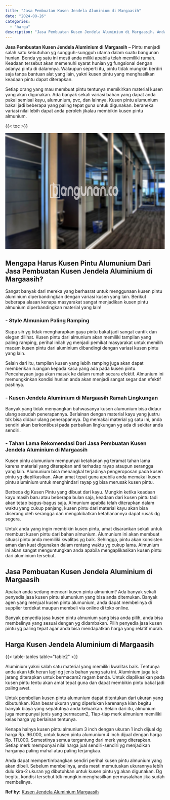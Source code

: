 ```yaml
---
title: "Jasa Pembuatan Kusen Jendela Aluminium di Margaasih"
date: "2024-08-26"
categories: 
  - "harga"
description: "Jasa Pembuatan Kusen Jendela Aluminium di Margaasih. Anda dapat mempertimbangkan sendiri perihal kusen pintu almunium yang akan dibeli. Sebelum membelinya, a..."
---
```


**Jasa Pembuatan Kusen Jendela Aluminium di Margaasih** – Pintu menjadi salah satu kebutuhan yg sungguh-sungguh utama dalam suatu bangunan hunian. Benda yg satu ini mesti anda miliki apabila telah memiliki rumah. Keadaan tersebut akan memenuhi syarat hunian yg fungsional dengan adanya pintu di dalamnya. Walaupun seperti itu, pintu tidak mungkin berdiri saja tanpa bantuan alat yang lain, yakni kusen pintu yang menghasilkan keadaan pintu dapat diterapkan.

Setiap orang yang mau membuat pintu tentunya memikirkan material kusen yang akan digunakan. Ada banyak sekali variasi bahan yang dapat anda pakai semisal kayu, alumunium, pvc, dan lainnya. Kusen pintu alumunium bakal jadi beberapa yang paling tepat guna untuk digunakan. beraneka variasi nilai lebih dapat anda peroleh jikalau membikin kusen pintu almunium.

{{< toc >}}

![Jasa Pembuatan Kusen Jendela Aluminium di Margaasih](/images/harga-kusen-jendela-alumunium-45.png)

## Mengapa Harus Kusen Pintu Alumunium Dari Jasa Pembuatan Kusen Jendela Aluminium di Margaasih?

Sangat banyak dari mereka yang berhasrat untuk menggunaan kusen pintu aluminium diperbandingkan dengan variasi kusen yang lain. Berikut beberapa alasan kenapa masyarakat sangat menjadikan kusen pintu almunium diperbandingkan material yang lain!

### \- Style Almunium Paling Ramping

Siapa sih yg tidak mengharapkan gaya pintu bakal jadi sangat cantik dan elegan dilihat. Kusen pintu dari almunium akan memiliki tampilan yang paling ramping, perihal inilah yg menjadi pemikat masyarakat untuk memilih macam kusen pintu dari aluminium dibandingi dengan variasi kusen pintu yang lain.

Selain dari itu, tampilan kusen yang lebih ramping juga akan dapat memberikan ruangan kepada kaca yang ada pada kusen pintu. Pencahayaan juga akan masuk ke dalam rumah secara efektif. Almunium ini memungkinkan kondisi hunian anda akan menjadi sangat segar dan efektif pastinya.

### \- Kusen Jendela Aluminium di Margaasih Ramah Lingkungan

Banyak yang tidak menyangkan bahwasanya kusen alumunium bisa didaur ulang sesudah penerapannya. Berlainan dengan material kayu yang justru tdk bisa didaur ulang penerapannya. Dg memakai material yg satu ini, anda sendiri akan berkontibusi pada perbaikan lingkungan yg ada di sekitar anda sendiri.

### \- Tahan Lama Rekomendasi Dari Jasa Pembuatan Kusen Jendela Aluminium di Margaasih

Kusen pintu alumunium mempunyai ketahanan yg teramat tahan lama karena material yang diterapkan anti terhadap rayap ataupun serangga yang lain. Alumunium bisa menangkal terjadinya pengeroposan pada kusen pintu yg diaplikasikan. Akan amat tepat guna apabila anda memakai kusen pintu aluminium untuk menghindari rayap yg bisa merusak kusen pintu.

Berbeda dg Kusen Pintu yang dibuat dari kayu. Mungkin ketika keadaan kayu masih baru atau beberapa bulan saja, keadaan dari kusen pintu tadi akan tetap bagus-bagus saja. Almunium apabila telah diterapkan dalam waktu yang cukup panjang, kusen pintu dari material kayu akan bisa diserang oleh serangga dan mengakibatkan ketahanannya dapat rusak dg segera.

Untuk anda yang ingin membikin kusen pintu, amat disarankan sekali untuk membuat kusen pintu dari bahan almunium. Alumunium ini akan membuat situasi pintu anda memiliki kwalitas yg baik. Sehingga, pintu akan konsisten aman dan kuat digunakan dalam rentang waktu yg cukup lama. Almunium ini akan sangat menguntungkan anda apabila mengaplikasikan kusen pintu dari aluminium tersebut.

## Jasa Pembuatan Kusen Jendela Aluminium di Margaasih

Apakah anda sedang mencari kusen pintu almunium? Ada banyak sekali penyedia jasa kusen pintu alumunium yang bisa anda ditemukan. Banyak agen yang menjual kusen pintu alumunium, anda dapat membelinya di supplier terdekat maupun membeli via online di toko online.

Banyak penyedia jasa kusen pintu almunium yang bisa anda pilih, anda bisa membelinya yang sesuai dengan yg didambakan. Pilih penyedia jasa kusen pintu yg paling tepat agar anda bisa mendapatkan harga yang relatif murah.

## Harga Kusen Jendela Aluminium di Margaasih

{{< table-tables table="table2" >}}

Aluminium yakni salah satu material yang memiliki kwalitas baik. Tentunya anda akan tdk heran lagi dg jenis bahan yang satu ini. Aluminium juga tak jarang diterapkan untuk bermacam2 ragam benda. Untuk diaplikasikan pada kusen pintu tentu akan amat tepat guna dan dapat membikin pintu bakal jadi paling awet.

Untuk pembelian kusen pintu alumunium dapat ditentukan dari ukuran yang dibutuhkan. Kian besar ukuran yang diperlukan karenanya kian begitu banyak biaya yang sepatutnya anda keluarkan. Selain dari itu, almunium juga mempunyai jenis yang bermacam2, Tiap-tiap merk almunium memiliki kelas harga yg berlainan tentunya.

Kenapa halnya kusen pintu almunium 3 inch dengan ukuran 1 inch dijual dg harga Rp. 96.000, untuk kusen pintu alumunium 4 inch dijual dengan harga Rp. 111.000. Semestinya semua tergantung dari merk yang diterapkan. Setiap merk mempunyai nilai harga jual sendiri-sendiri yg menjadikan harganya paling mahal atau paling terjangkau.

Anda dapat mempertimbangkan sendiri perihal kusen pintu almunium yang akan dibeli. Sebelum membelinya, anda mesti memutuskan ukurannya lebih dulu kira-2 ukuran yg dibutuhkan untuk kusen pintu yg akan digunakan. Dg begitu, kondisi tersebut tdk mungkin menghasilkan permasalahan jika sudah membelinya.

**Ref by:** [Kusen Jendela Aluminium Margaasih](https://id.wikipedia.org/wiki/Kusen)
